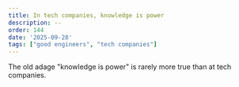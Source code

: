 ```yaml
---
title: In tech companies, knowledge is power
description: --
order: 144
date: '2025-09-28'
tags: ["good engineers", "tech companies"]
---
```


The old adage "knowledge is power" is rarely more true than at tech companies.